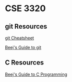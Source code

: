 # CSE 3320

## git Resources
[git Cheatsheet](https://github.com/CSE3320-Fall-2025/Resources/blob/main/SWTM-2088_Atlassian-Git-Cheatsheet%20copy.pdf)

[Beej's Guide to git](https://beej.us/guide/bggit/)

## C Resources

[Beej's Guide to C Programming](https://beej.us/guide/bgc/)
